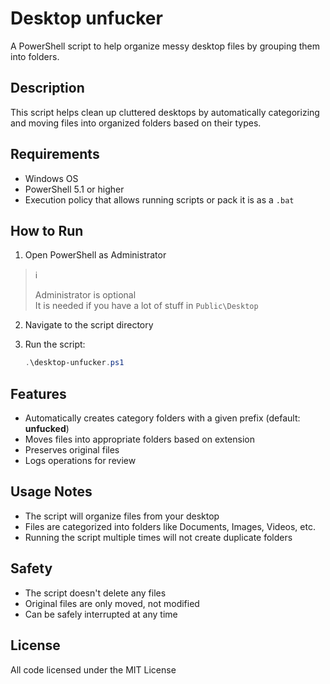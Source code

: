 # Desktop unfucker

A PowerShell script to help organize messy desktop files by grouping them into folders.

## Description

This script helps clean up cluttered desktops by automatically categorizing and moving files into organized folders based on their types.

## Requirements

- Windows OS
- PowerShell 5.1 or higher
- Execution policy that allows running scripts or pack it is as a `.bat`

## How to Run

1. Open PowerShell as Administrator
> ℹ️
>
> Administrator is optional<br/> 
> It is needed if you have a lot of stuff in `Public\Desktop`
2. Navigate to the script directory
3. Run the script:

    ```powershell
    .\desktop-unfucker.ps1
    ```

## Features

- Automatically creates category folders with a given prefix (default: **unfucked**)
- Moves files into appropriate folders based on extension
- Preserves original files
- Logs operations for review

## Usage Notes

- The script will organize files from your desktop
- Files are categorized into folders like Documents, Images, Videos, etc.
- Running the script multiple times will not create duplicate folders

## Safety

- The script doesn't delete any files
- Original files are only moved, not modified
- Can be safely interrupted at any time

## License

All code licensed under the MIT License
